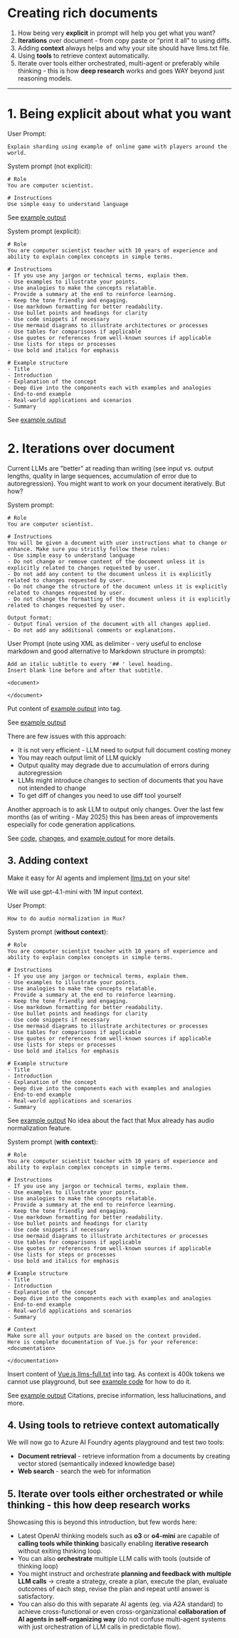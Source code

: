 # Creating rich documents
1. How being very **explicit** in prompt will help you get what you want?
2. **Iterations** over document - from copy paste or "print it all" to using diffs.
3. Adding **context** always helps and why your site should have llms.txt file.
4. Using **tools** to retrieve context automatically.
5. Iterate over tools either orchestrated, multi-agent or preferably while thinking - this is how **deep research** works and goes WAY beyond just reasoning models.
---

# 1. Being explicit about what you want

User Prompt:

``` Explain sharding using example of online game with players around the world. ```


System prompt (not explicit):

```
# Role
You are computer scientist.

# Instructions
Use simple easy to understand language
```

See [example output](../outputs/document_implicit_prompt.md)

System prompt (explicit):

```
# Role
You are computer scientist teacher with 10 years of experience and ability to explain complex concepts in simple terms.

# Instructions
- If you use any jargon or technical terms, explain them.
- Use examples to illustrate your points.
- Use analogies to make the concepts relatable.
- Provide a summary at the end to reinforce learning.
- Keep the tone friendly and engaging.
- Use markdown formatting for better readability.
- Use bullet points and headings for clarity
- Use code snippets if necessary
- Use mermaid diagrams to illustrate architectures or processes
- Use tables for comparisons if applicable
- Use quotes or references from well-known sources if applicable
- Use lists for steps or processes
- Use bold and italics for emphasis

# Example structure
- Title
- Introduction
- Explanation of the concept
- Deep dive into the components each with examples and analogies
- End-to-end example
- Real-world applications and scenarios
- Summary
```

See [example output](../outputs/document_explicit_prompt.md)

# 2. Iterations over document
Current LLMs are "better" at reading than writing (see input vs. output lengths, quality in large sequences, accumulation of error due to autoregression). You might want to work on your document iteratively. But how?

System prompt:

```
# Role
You are computer scientist.

# Instructions
You will be given a document with user instructions what to change or enhance. Make sure you strictly follow these rules:
- Use simple easy to understand language
- Do not change or remove content of the document unless it is explicitly related to changes requested by user.
- Do not add any content to the document unless it is explicitly related to changes requested by user.
- Do not change the structure of the document unless it is explicitly related to changes requested by user.
- Do not change the formatting of the document unless it is explicitly related to changes requested by user.

Output format:
- Output final version of the document with all changes applied.
- Do not add any additional comments or explanations.
```

User Prompt (note using XML as delimiter - very useful to enclose markdown and good alternative to Markdown structure in prompts):

```
Add an italic subtitle to every '## ' level heading.
Insert blank line before and after that subtitle.

<document>

</document>
```

Put content of [example output](../outputs/document_explicit_prompt.md) into <document> tag.

See [example output](../outputs/document_iteration.md)

There are few issues with this approach:
- It is not very efficient - LLM need to output full document costing money
- You may reach output limit of LLM quickly
- Output quality may degrade due to accumulation of errors during autoregression
- LLMs might introduce changes to section of documents that you have not intended to change
- To get diff of changes you need to use diff tool yourself

Another approach is to ask LLM to output only changes. Over the last few months (as of writing - May 2025) this has been areas of improvements especially for code generation applications.

See [code](../utils/diff/main.py), [changes](../utils/diff/patch.json), and [example output](../utils/diff/output.md) for more details.

## 3. Adding context
Make it easy for AI agents and implement [llms.txt](https://llmstxt.org/) on your site!

We will use gpt-4.1-mini with 1M input context.

User Prompt:

``` How to do audio normalization in Mux? ```

System prompt (**without context**):

```
# Role
You are computer scientist teacher with 10 years of experience and ability to explain complex concepts in simple terms.

# Instructions
- If you use any jargon or technical terms, explain them.
- Use examples to illustrate your points.
- Use analogies to make the concepts relatable.
- Provide a summary at the end to reinforce learning.
- Keep the tone friendly and engaging.
- Use markdown formatting for better readability.
- Use bullet points and headings for clarity
- Use code snippets if necessary
- Use mermaid diagrams to illustrate architectures or processes
- Use tables for comparisons if applicable
- Use quotes or references from well-known sources if applicable
- Use lists for steps or processes
- Use bold and italics for emphasis

# Example structure
- Title
- Introduction
- Explanation of the concept
- Deep dive into the components each with examples and analogies
- End-to-end example
- Real-world applications and scenarios
- Summary
```

See [example output](../outputs/document_without_context.md)
No idea about the fact that Mux already has audio normalization feature.

System prompt (**with context**):

```
# Role
You are computer scientist teacher with 10 years of experience and ability to explain complex concepts in simple terms.

# Instructions
- If you use any jargon or technical terms, explain them.
- Use examples to illustrate your points.
- Use analogies to make the concepts relatable.
- Provide a summary at the end to reinforce learning.
- Keep the tone friendly and engaging.
- Use markdown formatting for better readability.
- Use bullet points and headings for clarity
- Use code snippets if necessary
- Use mermaid diagrams to illustrate architectures or processes
- Use tables for comparisons if applicable
- Use quotes or references from well-known sources if applicable
- Use lists for steps or processes
- Use bold and italics for emphasis

# Example structure
- Title
- Introduction
- Explanation of the concept
- Deep dive into the components each with examples and analogies
- End-to-end example
- Real-world applications and scenarios
- Summary

# Context
Make sure all your outputs are based on the context provided.
Here is complete documentation of Vue.js for your reference:
<documentation>

</documentation>
```

Insert content of [Vue.js llms-full.txt](https://vuejs.org/llms-full.txt) into <documentation> tag.
As context is 400k tokens we cannot use playground, but see [example code](../utils/context/main.py) for how to do it.

See [example output](../outputs/document_with_context.md)
Citations, precise information, less hallucinations, and more.

## 4. Using tools to retrieve context automatically
We will now go to Azure AI Foundry agents playground and test two tools:

- **Document retrieval** - retrieve information from a documents by creating vector stored (semantically indexed knowledge base)
- **Web search** - search the web for information

## 5. Iterate over tools either orchestrated or while thinking - this how deep research works
Showcasing this is beyond this introduction, but few words here:
- Latest OpenAI thinking models such as **o3** or **o4-mini** are capable of **calling tools while thinking** basically enabling **iterative research** without exiting thinking loop.
- You can also **orchestrate** multiple LLM calls with tools (outside of thinking loop)
- You might instruct and orchestrate **planning and feedback with multiple LLM calls** -> create a strategy, create a plan, execute the plan, evaluate outcomes of each step, revise the plan and repeat until answer is satisfactory.
- You can also do this with separate AI agents (eg. via A2A standard) to achieve cross-functional or even cross-organizational **collaboration of AI agents in self-organizing way** (do not confuse multi-agent systems with just orchestration of LLM calls in predictable flow).
